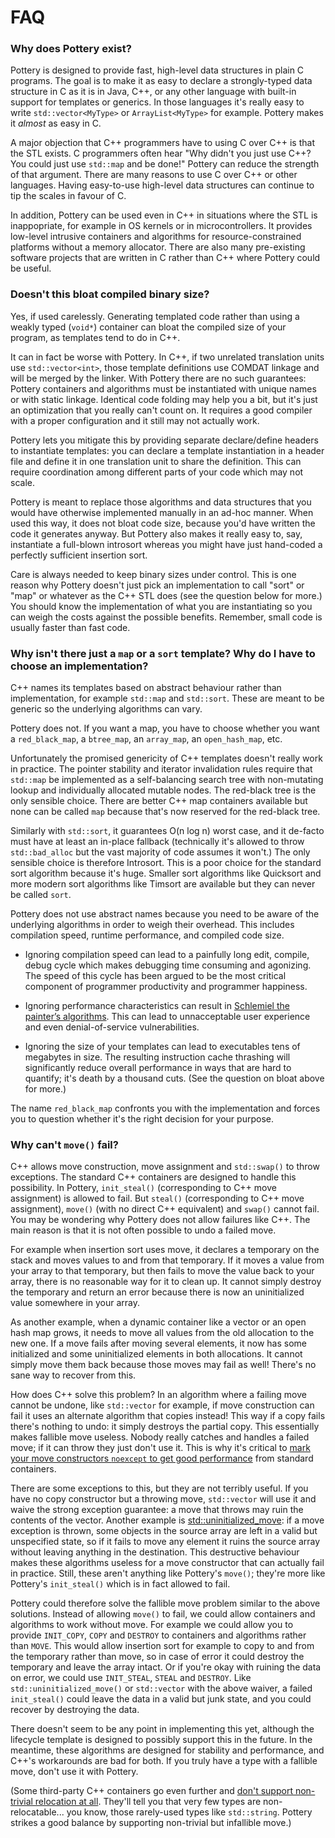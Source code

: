 # FAQ



### Why does Pottery exist?

Pottery is designed to provide fast, high-level data structures in plain C programs. The goal is to make it as easy to declare a strongly-typed data structure in C as it is in Java, C++, or any other language with built-in support for templates or generics. In those languages it's really easy to write `std::vector<MyType>` or `ArrayList<MyType>` for example. Pottery makes it _almost_ as easy in C.

A major objection that C++ programmers have to using C over C++ is that the STL exists. C programmers often hear "Why didn't you just use C++? You could just use `std::map` and be done!" Pottery can reduce the strength of that argument. There are many reasons to use C over C++ or other languages. Having easy-to-use high-level data structures can continue to tip the scales in favour of C.

In addition, Pottery can be used even in C++ in situations where the STL is inappopriate, for example in OS kernels or in microcontrollers. It provides low-level intrusive containers and algorithms for resource-constrained platforms without a memory allocator. There are also many pre-existing software projects that are written in C rather than C++ where Pottery could be useful.



### Doesn't this bloat compiled binary size?

Yes, if used carelessly. Generating templated code rather than using a weakly typed (`void*`) container can bloat the compiled size of your program, as templates tend to do in C++.

It can in fact be worse with Pottery. In C++, if two unrelated translation units use `std::vector<int>`, those template definitions use COMDAT linkage and will be merged by the linker. With Pottery there are no such guarantees: Pottery containers and algorithms must be instantiated with unique names or with static linkage. Identical code folding may help you a bit, but it's just an optimization that you really can't count on. It requires a good compiler with a proper configuration and it still may not actually work.

Pottery lets you mitigate this by providing separate declare/define headers to instantiate templates: you can declare a template instantiation in a header file and define it in one translation unit to share the definition. This can require coordination among different parts of your code which may not scale.

Pottery is meant to replace those algorithms and data structures that you would have otherwise implemented manually in an ad-hoc manner. When used this way, it does not bloat code size, because you'd have written the code it generates anyway. But Pottery also makes it really easy to, say, instantiate a full-blown introsort whereas you might have just hand-coded a perfectly sufficient insertion sort.

Care is always needed to keep binary sizes under control. This is one reason why Pottery doesn't just pick an implementation to call "sort" or "map" or whatever as the C++ STL does (see the question below for more.) You should know the implementation of what you are instantiating so you can weigh the costs against the possible benefits. Remember, small code is usually faster than fast code.



### Why isn't there just a `map` or a `sort` template? Why do I have to choose an implementation?

C++ names its templates based on abstract behaviour rather than implementation, for example `std::map` and `std::sort`. These are meant to be generic so the underlying algorithms can vary.

Pottery does not. If you want a map, you have to choose whether you want a `red_black_map`, a `btree_map`, an `array_map`, an `open_hash_map`, etc.

Unfortunately the promised genericity of C++ templates doesn't really work in practice. The pointer stability and iterator invalidation rules require that `std::map` be implemented as a self-balancing search tree with non-mutating lookup and individually allocated mutable nodes. The red-black tree is the only sensible choice. There are better C++ map containers available but none can be called `map` because that's now reserved for the red-black tree.

Similarly with `std::sort`, it guarantees O(n log n) worst case, and it de-facto must have at least an in-place fallback (technically it's allowed to throw `std::bad_alloc` but the vast majority of code assumes it won't.) The only sensible choice is therefore Introsort. This is a poor choice for the standard sort algorithm because it's huge. Smaller sort algorithms like Quicksort and more modern sort algorithms like Timsort are available but they can never be called `sort`.

Pottery does not use abstract names because you need to be aware of the underlying algorithms in order to weigh their overhead. This includes compilation speed, runtime performance, and compiled code size.

- Ignoring compilation speed can lead to a painfully long edit, compile, debug cycle which makes debugging time consuming and agonizing. The speed of this cycle has been argued to be the most critical component of programmer productivity and programmer happiness.

- Ignoring performance characteristics can result in [Schlemiel the painter’s algorithms](https://www.joelonsoftware.com/2001/12/11/back-to-basics/). This can lead to unnacceptable user experience and even denial-of-service vulnerabilities.

- Ignoring the size of your templates can lead to executables tens of megabytes in size. The resulting instruction cache thrashing will significantly reduce overall performance in ways that are hard to quantify; it's death by a thousand cuts. (See the question on bloat above for more.)

The name `red_black_map` confronts you with the implementation and forces you to question whether it's the right decision for your purpose.



### Why can't `move()` fail?

C++ allows move construction, move assignment and `std::swap()` to throw exceptions. The standard C++ containers are designed to handle this possibility. In Pottery, `init_steal()` (corresponding to C++ move assignment) is allowed to fail. But `steal()` (corresponding to C++ move assignment), `move()` (with no direct C++ equivalent) and `swap()` cannot fail. You may be wondering why Pottery does not allow failures like C++. The main reason is that it is not often possible to undo a failed move.

For example when insertion sort uses move, it declares a temporary on the stack and moves values to and from that temporary. If it moves a value from your array to that temporary, but then fails to move the value back to your array, there is no reasonable way for it to clean up. It cannot simply destroy the temporary and return an error because there is now an uninitialized value somewhere in your array.

As another example, when a dynamic container like a vector or an open hash map grows, it needs to move all values from the old allocation to the new one. If a move fails after moving several elements, it now has some initialized and some uninitialized elements in both allocations. It cannot simply move them back because those moves may fail as well! There's no sane way to recover from this.

How does C++ solve this problem? In an algorithm where a failing move cannot be undone, like `std::vector` for example, if move construction can fail it uses an alternate algorithm that copies instead! This way if a copy fails there's nothing to undo: it simply destroys the partial copy. This essentially makes fallible move useless. Nobody really catches and handles a failed move; if it can throw they just don't use it. This is why it's critical to [mark your move constructors `noexcept` to get good performance](https://gieseanw.wordpress.com/2020/08/28/friendly-reminder-to-mark-your-move-constructors-noexcept/) from standard containers.

There are some exceptions to this, but they are not terribly useful. If you have no copy constructor but a throwing move, `std::vector` will use it and waive the strong exception guarantee: a move that throws may ruin the contents of the vector. Another example is [std::uninitialized_move](https://en.cppreference.com/w/cpp/memory/uninitialized_move): if a move exception is thrown, some objects in the source array are left in a valid but unspecified state, so if it fails to move any element it ruins the source array without leaving anything in the destination. This destructive behaviour makes these algorithms useless for a move constructor that can actually fail in practice. Still, these aren't anything like Pottery's `move()`; they're more like Pottery's `init_steal()` which is in fact allowed to fail.

Pottery could therefore solve the fallible move problem similar to the above solutions. Instead of allowing `move()` to fail, we could allow containers and algorithms to work without move. For example we could allow you to provide `INIT_COPY`, `COPY` and `DESTROY` to containers and algorithms rather than `MOVE`. This would allow insertion sort for example to copy to and from the temporary rather than move, so in case of error it could destroy the temporary and leave the array intact. Or if you're okay with ruining the data on error, we could use `INIT_STEAL`, `STEAL` and `DESTROY`. Like `std::uninitialized_move()` or `std::vector` with the above waiver, a failed `init_steal()` could leave the data in a valid but junk state, and you could recover by destroying the data.

There doesn't seem to be any point in implementing this yet, although the lifecycle template is designed to possibly support this in the future. In the meantime, these algorithms are designed for stability and performance, and C++'s workarounds are bad for both. If you truly have a type with a fallible move, don't use it with Pottery.

(Some third-party C++ containers go even further and [don't support non-trivial relocation at all](https://github.com/facebook/folly/blob/master/folly/docs/FBVector.md#object-relocation). They'll tell you that very few types are non-relocatable... you know, those rarely-used types like `std::string`. Pottery strikes a good balance by supporting non-trivial but infallible move.)
